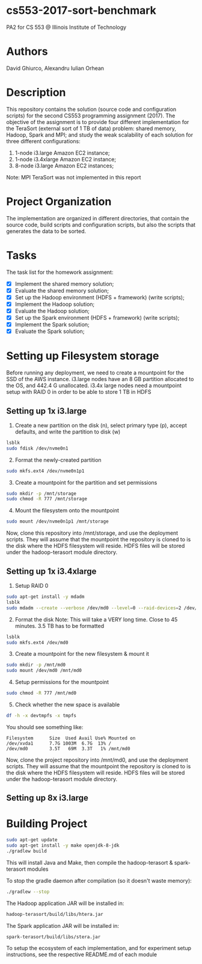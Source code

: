 # cs553-2017-sort-benchmark #

PA2 for CS 553 @ Illinois Institute of Technology

# Authors

David Ghiurco, Alexandru Iulian Orhean

# Description

This repository contains the solution (source code and configuration scripts)
for the second CS553 programming assignment (2017). The objective of the
assignment is to provide four different implementation for the TeraSort
(external sort of 1 TB of data) problem: shared memory, Hadoop, Spark and MPI;
and study the weak scalability of each solution for three different
configurations:

1. 1-node i3.large Amazon EC2 instance;
2. 1-node i3.4xlarge Amazon EC2 instance;
3. 8-node i3.large Amazon EC2 instances;

Note: MPI TeraSort was not implemented in this report

# Project Organization

The implementation are organized in different directories, that contain the
source code, build scripts and configuration scripts, but also the scripts that
generates the data to be sorted.

# Tasks

The task list for the homework assignment:
- [x] Implement the shared memory solution;
- [x] Evaluate the shared memory solution;
- [x] Set up the Hadoop environment (HDFS + framework) (write scripts);
- [x] Implement the Hadoop solution;
- [x] Evaluate the Hadoop solution;
- [x] Set up the Spark environment (HDFS + framework) (write scripts);
- [x] Implement the Spark solution;
- [x] Evaluate the Spark solution;

# Setting up Filesystem storage

Before running any deployment, we need to create a mountpoint for the SSD of the AWS instance.
i3.large nodes have an 8 GB partition allocated to the OS, and 442.4 G unallocated.
i3.4x large nodes need a mountpoint setup with RAID 0 in order to be able to store 1 TB in HDFS

## Setting up 1x i3.large

1. Create a new partition on the disk (n), select primary type (p), accept defaults, and write the partition to disk (w)
```bash
lsblk
sudo fdisk /dev/nvme0n1
```

2. Format the newly-created partition
```bash
sudo mkfs.ext4 /dev/nvme0n1p1

```

3. Create a mountpoint for the partition and set permissions
```bash
sudo mkdir -p /mnt/storage
sudo chmod -R 777 /mnt/storage
```

4. Mount the filesystem onto the mountpoint
```bash
sudo mount /dev/nvme0n1p1 /mnt/storage
```

Now, clone this repository into /mnt/storage, and use the deployment scripts. They will assume that the mountpoint the 
repository is cloned to is the disk where the HDFS filesystem will reside. HDFS files will be stored
under the hadoop-terasort module directory.

## Setting up 1x i3.4xlarge


1. Setup RAID 0

```bash
sudo apt-get install -y mdadm
lsblk
sudo mdadm --create --verbose /dev/md0 --level=0 --raid-devices=2 /dev/nvme0n1 /dev/nvme1n1
```

2. Format the disk
Note: This will take a VERY long time. Close to 45 minutes. 3.5 TB has to be formatted
```bash
lsblk
sudo mkfs.ext4 /dev/md0
```

3. Create a mountpoint for the new filesystem & mount it

```bash
sudo mkdir -p /mnt/md0
sudo mount /dev/md0 /mnt/md0
```

4. Setup permissions for the mountpoint

```bash
sudo chmod -R 777 /mnt/md0
```

5. Check whether the new space is available

```bash
df -h -x devtmpfs -x tmpfs
```

You should see something like:

```text
Filesystem      Size  Used Avail Use% Mounted on
/dev/xvda1      7.7G 1003M  6.7G  13% /
/dev/md0        3.5T   69M  3.3T   1% /mnt/md0
```

Now, clone the project repository into /mnt/md0, and use the deployment scripts. They will assume that the mountpoint the 
repository is cloned to is the disk where the HDFS filesystem will reside. HDFS files will be stored
under the hadoop-terasort module directory.


## Setting up 8x i3.large


# Building Project

```bash
sudo apt-get update
sudo apt-get install -y make openjdk-8-jdk
./gradlew build
```
This will install Java and Make, then compile the hadoop-terasort & spark-terasort modules

To stop the gradle daemon after compilation (so it doesn't waste memory):
```bash
./gradlew --stop
```

The Hadoop application JAR will be installed in:
```bash
hadoop-terasort/build/libs/htera.jar
```

The Spark application JAR will be installed in:
```bash
spark-terasort/build/libs/stera.jar
```
To setup the ecosystem of each implementation, and for experiment setup instructions, 
see the respective README.md of each module
